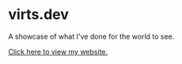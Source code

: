 # virts.dev
A showcase of what I've done for the world to see.

<a href="https://virts.dev" target="_blank">Click here to view my website.</a>
